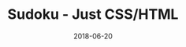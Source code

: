 ---
title: 'Sudoku - Just CSS/HTML'
description: 'Complete a sudoku puzzle without Javascript or server-side interaction.'
gametype: 'easy'
gameid: 85
date: 2018-06-20
tags: []
draft: false
type: 'games'
num19: [{'idx':1,'arr1':[1,2,3,4,5,6,7,8,9],'arr2':[1,2,3,4,5,6,7,8,9]},{'idx':2,'arr1':[1,2,3,4,5,6,7,8,9],'arr2':[1,2,3,4,5,6,7,8,9]},{'idx':3,'arr1':[1,2,3,4,5,6,7,8,9],'arr2':[1,2,3,4,5,6,7,8,9]},{'idx':4,'arr1':[1,2,3,4,5,6,7,8,9],'arr2':[1,2,3,4,5,6,7,8,9]},{'idx':5,'arr1':[1,2,3,4,5,6,7,8,9],'arr2':[1,2,3,4,5,6,7,8,9]},{'idx':6,'arr1':[1,2,3,4,5,6,7,8,9],'arr2':[1,2,3,4,5,6,7,8,9]},{'idx':7,'arr1':[1,2,3,4,5,6,7,8,9],'arr2':[1,2,3,4,5,6,7,8,9]},{'idx':8,'arr1':[1,2,3,4,5,6,7,8,9],'arr2':[1,2,3,4,5,6,7,8,9]},{'idx':9,'arr1':[1,2,3,4,5,6,7,8,9],'arr2':[1,2,3,4,5,6,7,8,9]}]
puzzle: [[0, 0, 0, 0, 0, 0, 0, 0, 6], [1, 0, 0, 7, 0, 5, 0, 0, 0], [0, 8, 3, 1, 6, 0, 0, 0, 7], [0, 0, 1, 3, 0, 7, 9, 0, 0], [5, 0, 0, 0, 0, 2, 0, 0, 0], [0, 0, 2, 6, 0, 8, 1, 0, 0], [0, 4, 9, 5, 2, 0, 0, 0, 1], [3, 0, 0, 9, 0, 1, 0, 0, 0], [0, 0, 0, 0, 0, 0, 0, 0, 9]]
layout: 'sudokucssstatic'
---